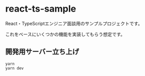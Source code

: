 # react-ts-sample
React・TypeScriptエンジニア面談用のサンプルプロジェクトです。

これをベースにいくつかの機能を実装してもらう想定です。

## 開発用サーバー立ち上げ
```
yarn
yarn dev
```
